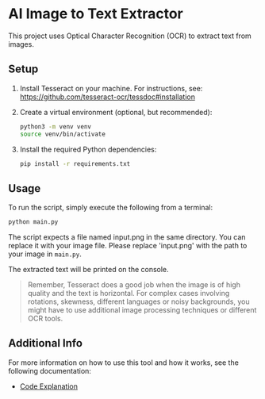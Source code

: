 # AI Image to Text Extractor

This project uses Optical Character Recognition (OCR) to extract text from images.

## Setup

1. Install Tesseract on your machine. For instructions, see: https://github.com/tesseract-ocr/tessdoc#installation

2. Create a virtual environment (optional, but recommended):

    ```bash
    python3 -m venv venv
    source venv/bin/activate
    ```

3. Install the required Python dependencies:

    ```bash
    pip install -r requirements.txt
    ```

## Usage

To run the script, simply execute the following from a terminal:

```bash
python main.py
```




The script expects a file named input.png in the same directory. You can replace it with your image file. Please replace 'input.png' with the path to your image in `main.py`.

The extracted text will be printed on the console.


> Remember, Tesseract does a good job when the image is of high quality and the text is horizontal. For complex cases involving rotations, skewness, different languages or noisy backgrounds, you might have to use additional image processing techniques or different OCR tools.


## Additional Info

For more information on how to use this tool and how it works, see the following documentation:

* [Code Explanation](code-explanation.md)
